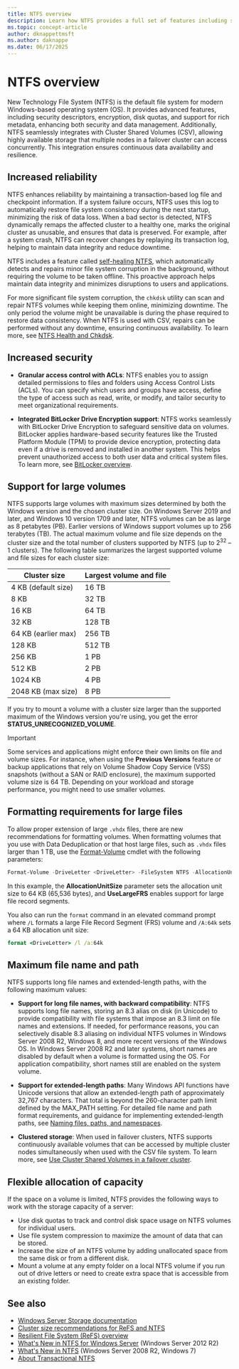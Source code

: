 ```yaml
---
title: NTFS overview
description: Learn how NTFS provides a full set of features including security descriptors, encryption, disk quotas, and rich metadata in Windows.
ms.topic: concept-article
author: dknappettmsft
ms.author: daknappe
ms.date: 06/17/2025
---
```


# NTFS overview

New Technology File System (NTFS) is the default file system for modern Windows-based operating system (OS). It provides advanced features, including security descriptors, encryption, disk quotas, and support for rich metadata, enhancing both security and data management. Additionally, NTFS seamlessly integrates with Cluster Shared Volumes (CSV), allowing highly available storage that multiple nodes in a failover cluster can access concurrently. This integration ensures continuous data availability and resilience.

## Increased reliability

NTFS enhances reliability by maintaining a transaction-based log file and checkpoint information. If a system failure occurs, NTFS uses this log to automatically restore file system consistency during the next startup, minimizing the risk of data loss. When a bad sector is detected, NTFS dynamically remaps the affected cluster to a healthy one, marks the original cluster as unusable, and ensures that data is preserved. For example, after a system crash, NTFS can recover changes by replaying its transaction log, helping to maintain data integrity and reduce downtime.

NTFS includes a feature called [self-healing NTFS](/previous-versions/windows/it-pro/windows-server-2008-r2-and-2008/cc771388(v=ws.10)), which automatically detects and repairs minor file system corruption in the background, without requiring the volume to be taken offline. This proactive approach helps maintain data integrity and minimizes disruptions to users and applications.

For more significant file system corruption, the `chkdsk` utility can scan and repair NTFS volumes while keeping them online, minimizing downtime. The only period the volume might be unavailable is during the phase required to restore data consistency. When NTFS is used with CSV, repairs can be performed without any downtime, ensuring continuous availability. To learn more, see [NTFS Health and Chkdsk](/previous-versions/windows/it-pro/windows-server-2012-r2-and-2012/hh831536(v%3dws.11)).

## Increased security

- **Granular access control with ACLs**: NTFS enables you to assign detailed permissions to files and folders using Access Control Lists (ACLs). You can specify which users and groups have access, define the type of access such as read, write, or modify, and tailor security to meet organizational requirements.

- **Integrated BitLocker Drive Encryption support**: NTFS works seamlessly with BitLocker Drive Encryption to safeguard sensitive data on volumes. BitLocker applies hardware-based security features like the Trusted Platform Module (TPM) to provide device encryption, protecting data even if a drive is removed and installed in another system. This helps prevent unauthorized access to both user data and critical system files. To learn more, see [BitLocker overview](/windows/security/operating-system-security/data-protection/bitlocker).

## Support for large volumes

NTFS supports large volumes with maximum sizes determined by both the Windows version and the chosen cluster size. On Windows Server 2019 and later, and Windows 10 version 1709 and later, NTFS volumes can be as large as 8 petabytes (PB). Earlier versions of Windows support volumes up to 256 terabytes (TB). The actual maximum volume and file size depends on the cluster size and the total number of clusters supported by NTFS (up to 2<sup>32</sup> – 1 clusters). The following table summarizes the largest supported volume and file sizes for each cluster size:

| Cluster size | Largest volume and file |
|--|--|
| 4 KB (default size) | 16 TB |
| 8 KB | 32 TB |
| 16 KB | 64 TB |
| 32 KB | 128 TB |
| 64 KB (earlier max) | 256 TB |
| 128 KB | 512 TB |
| 256 KB | 1 PB |
| 512 KB | 2 PB |
| 1024 KB | 4 PB |
| 2048 KB (max size) | 8 PB |

If you try to mount a volume with a cluster size larger than the supported maximum of the Windows version you're using, you get the error **STATUS_UNRECOGNIZED_VOLUME**.

> [!IMPORTANT]
> Some services and applications might enforce their own limits on file and volume sizes. For instance, when using the **Previous Versions** feature or backup applications that rely on Volume Shadow Copy Service (VSS) snapshots (without a SAN or RAID enclosure), the maximum supported volume size is 64 TB. Depending on your workload and storage performance, you might need to use smaller volumes.

## Formatting requirements for large files

To allow proper extension of large `.vhdx` files, there are new recommendations for formatting volumes. When formatting volumes that you use with Data Deduplication or that host large files, such as `.vhdx` files larger than 1 TB, use the [Format-Volume](/powershell/module/storage/format-volume) cmdlet with the following parameters:

```powershell
Format-Volume -DriveLetter <DriveLetter> -FileSystem NTFS -AllocationUnitSize 65536 -UseLargeFRS
```

In this example, the **AllocationUnitSize** parameter sets the allocation unit size to 64 KB (65,536 bytes), and **UseLargeFRS** enables support for large file record segments.

You also can run the `format` command in an elevated command prompt where `/L` formats a large File Record Segment (FRS) volume and `/A:64k` sets a 64 KB allocation unit size:

```cmd
format <DriveLetter> /l /a:64k
```

## Maximum file name and path

NTFS supports long file names and extended-length paths, with the following maximum values:

- **Support for long file names, with backward compatibility**: NTFS supports long file names, storing an 8.3 alias on disk (in Unicode) to provide compatibility with file systems that impose an 8.3 limit on file names and extensions. If needed, for performance reasons, you can selectively disable 8.3 aliasing on individual NTFS volumes in Windows Server 2008 R2, Windows 8, and more recent versions of the Windows OS. In Windows Server 2008 R2 and later systems, short names are disabled by default when a volume is formatted using the OS. For application compatibility, short names still are enabled on the system volume.

- **Support for extended-length paths**: Many Windows API functions have Unicode versions that allow an extended-length path of approximately 32,767 characters. That total is beyond the 260-character path limit defined by the MAX\_PATH setting. For detailed file name and path format requirements, and guidance for implementing extended-length paths, see [Naming files, paths, and namespaces](/windows/win32/fileio/naming-a-file).

- **Clustered storage**: When used in failover clusters, NTFS supports continuously available volumes that can be accessed by multiple cluster nodes simultaneously when used with the CSV file system. To learn more, see [Use Cluster Shared Volumes in a failover cluster](../../failover-clustering/failover-cluster-csvs.md).

## Flexible allocation of capacity

If the space on a volume is limited, NTFS provides the following ways to work with the storage capacity of a server:

- Use disk quotas to track and control disk space usage on NTFS volumes for individual users.
- Use file system compression to maximize the amount of data that can be stored.
- Increase the size of an NTFS volume by adding unallocated space from the same disk or from a different disk.
- Mount a volume at any empty folder on a local NTFS volume if you run out of drive letters or need to create extra space that is accessible from an existing folder.

## See also

- [Windows Server Storage documentation](../storage.yml)
- [Cluster size recommendations for ReFS and NTFS](https://techcommunity.microsoft.com/t5/Storage-at-Microsoft/Cluster-size-recommendations-for-ReFS-and-NTFS/ba-p/425960)
- [Resilient File System (ReFS) overview](../refs/refs-overview.md)
- [What's New in NTFS for Windows Server](/previous-versions/windows/it-pro/windows-server-2012-r2-and-2012/dn466520(v%3dws.11)) (Windows Server 2012 R2)
- [What's New in NTFS](/previous-versions/windows/it-pro/windows-server-2008-r2-and-2008/ff383236(v=ws.10)) (Windows Server 2008 R2, Windows 7)
- [About Transactional NTFS](/windows/win32/fileio/about-transactional-ntfs)

